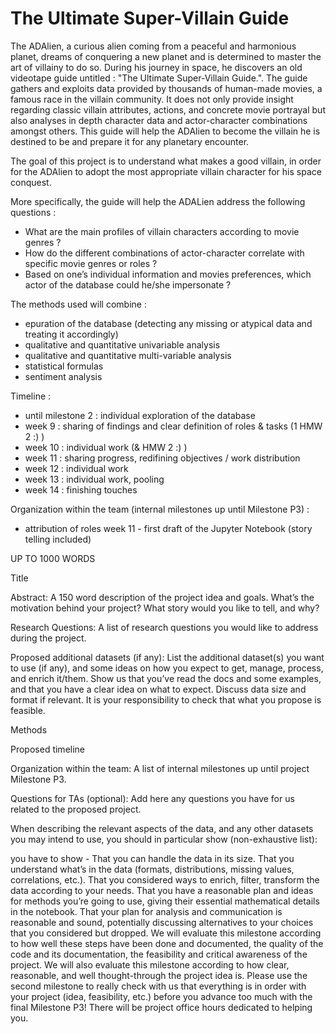 # The Ultimate Super-Villain Guide

The ADAlien, a curious alien coming from a peaceful and harmonious planet, dreams of conquering a new planet and is determined to master the art of villainy to do so. During his journey in space, he discovers an old videotape guide untitled : "The Ultimate Super-Villain Guide.". The guide gathers and exploits data provided by thousands of human-made movies, a famous race in the villain community. It does not only provide insight regarding classic villain attributes, actions, and concrete movie portrayal but also analyses in depth character data and actor-character combinations amongst others. This guide will help the ADAlien to become the villain he is destined to be and prepare it for any planetary encounter.

The goal of this project is to understand what makes a good villain, in order for the ADAlien to adopt the most appropriate villain character for his space conquest.

More specifically, the guide will help the ADALien address the following questions :
* What are the main profiles of villain characters according to movie genres ?
* How do the different combinations of actor-character correlate with specific movie genres or roles ?
* Based on one’s individual information and movies preferences, which actor of the database could he/she impersonate ?

The methods used will combine :
* epuration of the database (detecting any missing or atypical data and treating it accordingly)
* qualitative and quantitative univariable analysis
* qualitative and quantitative multi-variable analysis
* statistical formulas
* sentiment analysis

Timeline :
* until milestone 2 : individual exploration of the database
* week 9 : sharing of findings and clear definition of roles & tasks (1 HMW 2 :) )
* week 10 : individual work (& HMW 2 :) )
* week 11 : sharing progress, redifining objectives / work distribution
* week 12 : individual work
* week 13 : individual work, pooling
* week 14 : finishing touches

Organization within the team (internal milestones up until Milestone P3) :
* attribution of roles
week 11 - first draft of the Jupyter Notebook (story telling included)


UP TO 1000 WORDS

Title

Abstract: A 150 word description of the project idea and goals. What’s the motivation behind your project? What story would you like to tell, and why?

Research Questions: A list of research questions you would like to address during the project.

Proposed additional datasets (if any): List the additional dataset(s) you want to use (if any), and some ideas on how you expect to get, manage, process, and enrich it/them. Show us that you’ve read the docs and some examples, and that you have a clear idea on what to expect. Discuss data size and format if relevant. It is your responsibility to check that what you propose is feasible.

Methods

Proposed timeline

Organization within the team: A list of internal milestones up until project Milestone P3.

Questions for TAs (optional): Add here any questions you have for us related to the proposed project.

When describing the relevant aspects of the data, and any other datasets you may intend to use, you should in particular show (non-exhaustive list):

you have to show -
That you can handle the data in its size.
That you understand what’s in the data (formats, distributions, missing values, correlations, etc.).
That you considered ways to enrich, filter, transform the data according to your needs.
That you have a reasonable plan and ideas for methods you’re going to use, giving their essential mathematical details in the notebook.
That your plan for analysis and communication is reasonable and sound, potentially discussing alternatives to your choices that you considered but dropped.
We will evaluate this milestone according to how well these steps have been done and documented, the quality of the code and its documentation, the feasibility and critical awareness of the project. We will also evaluate this milestone according to how clear, reasonable, and well thought-through the project idea is. Please use the second milestone to really check with us that everything is in order with your project (idea, feasibility, etc.) before you advance too much with the final Milestone P3! There will be project office hours dedicated to helping you.
